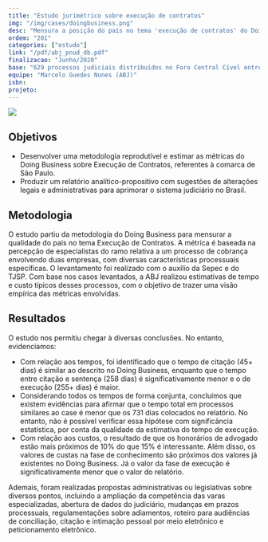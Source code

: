 ```yaml
---
title: "Estudo jurimétrico sobre execução de contratos"
img: "/img/cases/doingbusiness.png"
desc: "Mensura a posição do país no tema 'execução de contratos' do Doing Business."
ordem: "201"
categories: ["estudo"]
link: "/pdf/abj_pnud_db.pdf"
finalizacao: "Junho/2020"
base: "629 processos judiciais distribuídos no Foro Central Cível entre 2013 e 2019, contendo características similares ao case do Relatório Doing Business sobre execução de contratos."
equipe: "Marcelo Guedes Nunes (ABJ)"
isbn: 
projeto: 
---
```


![](/img/cases/doingbusiness.png)

## Objetivos

- Desenvolver uma metodologia reprodutível e estimar as métricas do Doing Business sobre Execução de Contratos, referentes à comarca de São Paulo.
- Produzir um relatório analítico-propositivo com sugestões de alterações legais e administrativas para aprimorar o sistema judiciário no Brasil.

## Metodologia

O estudo partiu da metodologia do Doing Business para mensurar a qualidade do país no tema Execução de Contratos. A métrica é baseada na percepção de especialistas do ramo relativa a um processo de cobrança envolvendo duas empresas, com diversas características processuais específicas. O levantamento foi realizado com o auxílio da Sepec e do TJSP.  Com base nos casos levantados, a ABJ realizou estimativas de tempo e custo típicos desses processos, com o objetivo de trazer uma visão empírica das métricas envolvidas.

## Resultados

O estudo nos permitiu chegar à diversas conclusões. No entanto, evidenciamos:

- Com relação aos tempos, foi identificado que o tempo de citação (45+ dias) é similar ao descrito no Doing Business, enquanto que o tempo entre citação e sentença (258 dias) é significativamente menor e o de execução (255+ dias) é maior.
- Considerando todos os tempos de forma conjunta, concluímos que existem evidências para afirmar que o tempo total em processos similares ao case é menor que os 731 dias colocados no relatório. No entanto, não é possível verificar essa hipótese com significância estatística, por conta da qualidade da estimativa do tempo de execução.
- Com relação aos custos, o resultado de que os honorários de advogado estão mais próximos de 10% do que 15% é interessante. 
Além disso, os valores de custas na fase de conhecimento são próximos dos valores já existentes no Doing Business. Já o valor da fase de execução é significativamente menor que o valor do relatório.

Ademais, foram realizadas propostas administrativas ou legislativas sobre diversos pontos, incluindo a ampliação da competência das varas especializadas, abertura de dados do judiciário, mudanças em prazos processuais, regulamentações sobre adiamentos, roteiro para audiências de conciliação, citação e intimação pessoal por meio eletrônico e peticionamento eletrônico.
